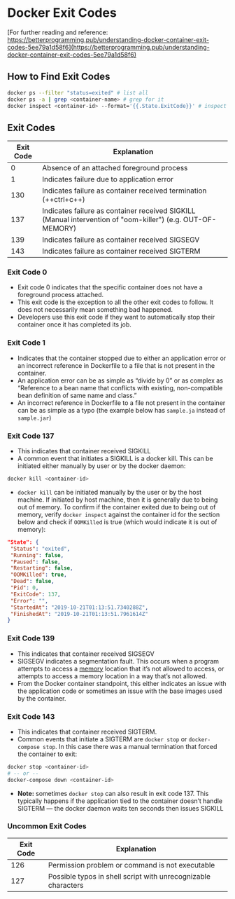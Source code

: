 # Docker Exit Codes

[For further reading and reference: https://betterprogramming.pub/understanding-docker-container-exit-codes-5ee79a1d58f6](https://betterprogramming.pub/understanding-docker-container-exit-codes-5ee79a1d58f6)

## How to Find Exit Codes

```bash
docker ps --filter "status=exited" # list all
docker ps -a | grep <container-name> # grep for it
docker inspect <container-id> --format='{{.State.ExitCode}}' # inspect by container id
```

## Exit Codes

| Exit Code | Explanation                                                                                                |
| --------- | ---------------------------------------------------------------------------------------------------------- |
| 0         | Absence of an attached foreground process                                                                  |
| 1         | Indicates failure due to application error                                                                 |
| 130       | Indicates failure as container received termination (++ctrl+c++)                                           |
| 137       | Indicates failure as container received SIGKILL (Manual intervention of "oom-killer") (e.g. OUT-OF-MEMORY) |
| 139       | Indicates failure as container received SIGSEGV                                                            |
| 143       | Indicates failure as container received SIGTERM                                                            |


### Exit Code 0

- Exit code 0 indicates that the specific container does not have a foreground process attached.
- This exit code is the exception to all the other exit codes to follow. It does not necessarily mean something bad happened.
- Developers use this exit code if they want to automatically stop their container once it has completed its job.

### Exit Code 1

- Indicates that the container stopped due to either an application error or an  incorrect reference in Dockerfile to a file that is not present in the  container.
- An application error can be as simple as “divide by 0” or as complex as  “Reference to a bean name that conflicts with existing, non-compatible bean definition of same name and class.”
- An incorrect reference in Dockerfile to a file not present in the container can be as simple as a typo (the example below has `sample.ja` instead of `sample.jar`)

### Exit Code 137

- This indicates that container received SIGKILL
- A common event that initiates a SIGKILL is a docker kill. This can be initiated either manually by user or by the docker daemon:

```bash
docker kill <container-id>
```

- `docker kill` can be initiated manually by the user or by the host machine. If initiated by host machine, then it is generally due to being out of memory. To confirm if the container exited due to being out of memory, verify `docker inspect` against the container id for the section below and check if `OOMKilled` is true (which would indicate it is out of memory):

```json
"State": {
 "Status": "exited",
 "Running": false,
 "Paused": false,
 "Restarting": false,
 "OOMKilled": true,
 "Dead": false,
 "Pid": 0,
 "ExitCode": 137,
 "Error": "",
 "StartedAt": "2019-10-21T01:13:51.7340288Z",
 "FinishedAt": "2019-10-21T01:13:51.7961614Z"
}
```



### Exit Code 139

- This indicates that container received SIGSEGV
- SIGSEGV indicates a segmentation fault. This occurs when a program attempts to access a [memory](https://en.wikipedia.org/wiki/Computer_memory) location that it’s not allowed to access, or attempts to access a memory location in a way that’s not allowed.
- From the Docker container standpoint, this either indicates an issue with  the application code or sometimes an issue with the base images used by the container.

### Exit Code 143

- This indicates that container received SIGTERM.
- Common events that initiate a SIGTERM are `docker stop` or `docker-compose stop`. In this case there was a manual termination that forced the container to exit:

```bash
docker stop <container-id>
# -- or --
docker-compose down <container-id>
```

- **Note:** sometimes `docker stop` can also result in exit code 137. This typically happens if the  application tied to the container doesn’t handle SIGTERM — the docker  daemon waits ten seconds then issues SIGKILL

### Uncommon Exit Codes

| Exit Code | Explanation                                                   |
| --------- | ------------------------------------------------------------- |
| 126       | Permission problem or command is not executable               |
| 127       | Possible typos in shell script with unrecognizable characters |
